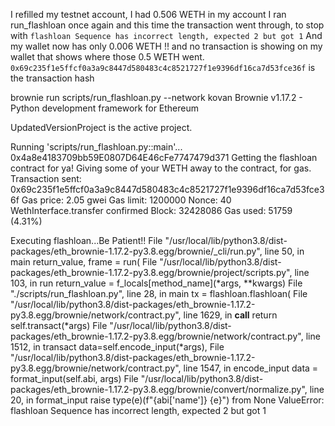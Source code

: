 I refilled my testnet account, I had 0.506 WETH in my account
I ran run_flashloan once again and this time the transaction went through, to stop with `flashloan Sequence has incorrect length, expected 2 but got 1`
And my wallet now has only 0.006 WETH !! and no transaction is showing on my wallet that shows where those 0.5 WETH went.
`0x69c235f1e5ffcf0a3a9c8447d580483c4c8521727f1e9396df16ca7d53fce36f` is the transaction hash

brownie run scripts/run_flashloan.py --network kovan
Brownie v1.17.2 - Python development framework for Ethereum

UpdatedVersionProject is the active project.

Running 'scripts/run_flashloan.py::main'...
0x4a8e4183709bb59E0807D64E46cFe7747479d371
Getting the flashloan contract for ya!
Giving some of your WETH away to the contract, for gas.
Transaction sent: 0x69c235f1e5ffcf0a3a9c8447d580483c4c8521727f1e9396df16ca7d53fce36f
Gas price: 2.05 gwei Gas limit: 1200000 Nonce: 40
WethInterface.transfer confirmed Block: 32428086 Gas used: 51759 (4.31%)

Executing flashloan...Be Patient!!
File "/usr/local/lib/python3.8/dist-packages/eth_brownie-1.17.2-py3.8.egg/brownie/\_cli/run.py", line 50, in main
return_value, frame = run(
File "/usr/local/lib/python3.8/dist-packages/eth_brownie-1.17.2-py3.8.egg/brownie/project/scripts.py", line 103, in run
return_value = f_locals[method_name](*args, \*\*kwargs)
File "./scripts/run_flashloan.py", line 28, in main
tx = flashloan.flashloan(
File "/usr/local/lib/python3.8/dist-packages/eth_brownie-1.17.2-py3.8.egg/brownie/network/contract.py", line 1629, in **call**
return self.transact(*args)
File "/usr/local/lib/python3.8/dist-packages/eth_brownie-1.17.2-py3.8.egg/brownie/network/contract.py", line 1512, in transact
data=self.encode_input(\*args),
File "/usr/local/lib/python3.8/dist-packages/eth_brownie-1.17.2-py3.8.egg/brownie/network/contract.py", line 1547, in encode_input
data = format_input(self.abi, args)
File "/usr/local/lib/python3.8/dist-packages/eth_brownie-1.17.2-py3.8.egg/brownie/convert/normalize.py", line 20, in format_input
raise type(e)(f"{abi['name']} {e}") from None
ValueError: flashloan Sequence has incorrect length, expected 2 but got 1
